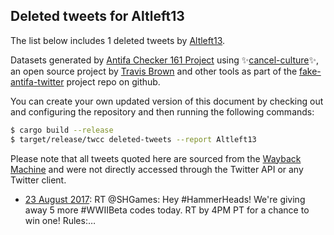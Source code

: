 ## Deleted tweets for Altleft13

The list below includes 1 deleted tweets by
[Altleft13](https://twitter.com/Altleft13).



Datasets generated by [Antifa Checker 161 Project](https://twitter.com/antifacheck161) using ✨[cancel-culture](https://github.com/travisbrown/cancel-culture)✨, an open source project by 
[Travis Brown](https://twitter.com/travisbrown) and other tools as part of the 
[fake-antifa-twitter](https://github.com/antifacheck161/fake-antifa-twitter) project repo on github.

You can create your own updated version of this document by checking out and configuring the
repository and then running the following commands:

```bash
$ cargo build --release
$ target/release/twcc deleted-tweets --report Altleft13
```

Please note that all tweets quoted here are sourced from the
[Wayback Machine](https://web.archive.org) and were not directly accessed through the Twitter API or
any Twitter client.

* [23 August 2017](https://web.archive.org/web/20170823221355/https://twitter.com/Altleft13/status/900481253643825152): RT @SHGames: Hey #HammerHeads! We're giving away 5 more #WWIIBeta codes today. RT by 4PM PT for a chance to win one! Rules:…  <!--900481253643825152-->
